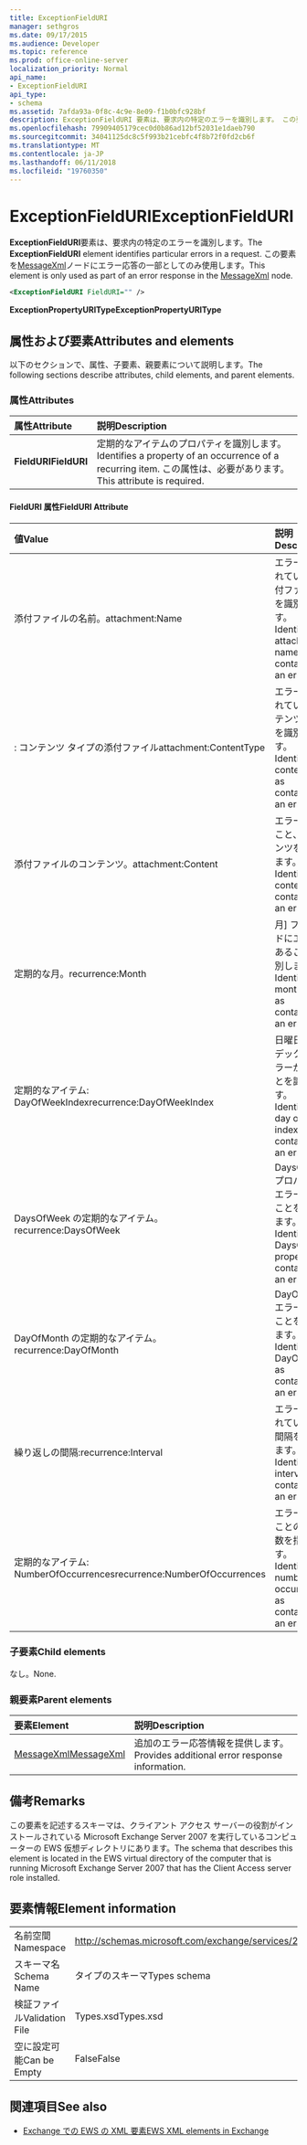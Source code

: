 ```yaml
---
title: ExceptionFieldURI
manager: sethgros
ms.date: 09/17/2015
ms.audience: Developer
ms.topic: reference
ms.prod: office-online-server
localization_priority: Normal
api_name:
- ExceptionFieldURI
api_type:
- schema
ms.assetid: 7afda93a-0f8c-4c9e-8e09-f1b0bfc928bf
description: ExceptionFieldURI 要素は、要求内の特定のエラーを識別します。 この要素を MessageXml ノードにエラー応答の一部としてのみ使用します。
ms.openlocfilehash: 79909405179cec0d0b86ad12bf52031e1daeb790
ms.sourcegitcommit: 34041125dc8c5f993b21cebfc4f8b72f0fd2cb6f
ms.translationtype: MT
ms.contentlocale: ja-JP
ms.lasthandoff: 06/11/2018
ms.locfileid: "19760350"
---
```

# <a name="exceptionfielduri"></a><span data-ttu-id="761d5-104">ExceptionFieldURI</span><span class="sxs-lookup"><span data-stu-id="761d5-104">ExceptionFieldURI</span></span>

<span data-ttu-id="761d5-105">**ExceptionFieldURI**要素は、要求内の特定のエラーを識別します。</span><span class="sxs-lookup"><span data-stu-id="761d5-105">The **ExceptionFieldURI** element identifies particular errors in a request.</span></span> <span data-ttu-id="761d5-106">この要素を[MessageXml](messagexml.md)ノードにエラー応答の一部としてのみ使用します。</span><span class="sxs-lookup"><span data-stu-id="761d5-106">This element is only used as part of an error response in the [MessageXml](messagexml.md) node.</span></span> 
  
```xml
<ExceptionFieldURI FieldURI="" />
```

 <span data-ttu-id="761d5-107">**ExceptionPropertyURIType**</span><span class="sxs-lookup"><span data-stu-id="761d5-107">**ExceptionPropertyURIType**</span></span>
## <a name="attributes-and-elements"></a><span data-ttu-id="761d5-108">属性および要素</span><span class="sxs-lookup"><span data-stu-id="761d5-108">Attributes and elements</span></span>

<span data-ttu-id="761d5-109">以下のセクションで、属性、子要素、親要素について説明します。</span><span class="sxs-lookup"><span data-stu-id="761d5-109">The following sections describe attributes, child elements, and parent elements.</span></span>
  
### <a name="attributes"></a><span data-ttu-id="761d5-110">属性</span><span class="sxs-lookup"><span data-stu-id="761d5-110">Attributes</span></span>

|<span data-ttu-id="761d5-111">**属性**</span><span class="sxs-lookup"><span data-stu-id="761d5-111">**Attribute**</span></span>|<span data-ttu-id="761d5-112">**説明**</span><span class="sxs-lookup"><span data-stu-id="761d5-112">**Description**</span></span>|
|:-----|:-----|
|<span data-ttu-id="761d5-113">**FieldURI**</span><span class="sxs-lookup"><span data-stu-id="761d5-113">**FieldURI**</span></span> <br/> |<span data-ttu-id="761d5-114">定期的なアイテムのプロパティを識別します。</span><span class="sxs-lookup"><span data-stu-id="761d5-114">Identifies a property of an occurrence of a recurring item.</span></span> <span data-ttu-id="761d5-115">この属性は、必要があります。</span><span class="sxs-lookup"><span data-stu-id="761d5-115">This attribute is required.</span></span>  <br/> |
   
#### <a name="fielduri-attribute"></a><span data-ttu-id="761d5-116">FieldURI 属性</span><span class="sxs-lookup"><span data-stu-id="761d5-116">FieldURI Attribute</span></span>

|<span data-ttu-id="761d5-117">**値**</span><span class="sxs-lookup"><span data-stu-id="761d5-117">**Value**</span></span>|<span data-ttu-id="761d5-118">**説明**</span><span class="sxs-lookup"><span data-stu-id="761d5-118">**Description**</span></span>|
|:-----|:-----|
|<span data-ttu-id="761d5-119">添付ファイルの名前。</span><span class="sxs-lookup"><span data-stu-id="761d5-119">attachment:Name</span></span>  <br/> |<span data-ttu-id="761d5-120">エラーが含まれていると添付ファイル名を識別します。</span><span class="sxs-lookup"><span data-stu-id="761d5-120">Identifies the attachment name as containing an error.</span></span>  <br/> |
|<span data-ttu-id="761d5-121">: コンテンツ タイプの添付ファイル</span><span class="sxs-lookup"><span data-stu-id="761d5-121">attachment:ContentType</span></span>  <br/> |<span data-ttu-id="761d5-122">エラーが含まれているコンテンツの種類を識別します。</span><span class="sxs-lookup"><span data-stu-id="761d5-122">Identifies the content type as containing an error.</span></span>  <br/> |
|<span data-ttu-id="761d5-123">添付ファイルのコンテンツ。</span><span class="sxs-lookup"><span data-stu-id="761d5-123">attachment:Content</span></span>  <br/> |<span data-ttu-id="761d5-124">エラーがあること、コンテンツを識別します。</span><span class="sxs-lookup"><span data-stu-id="761d5-124">Identifies the content as containing an error.</span></span>  <br/> |
|<span data-ttu-id="761d5-125">定期的な月。</span><span class="sxs-lookup"><span data-stu-id="761d5-125">recurrence:Month</span></span>  <br/> |<span data-ttu-id="761d5-126">月] フィールドにエラーがあることを識別します。</span><span class="sxs-lookup"><span data-stu-id="761d5-126">Identifies the month field as containing an error.</span></span>  <br/> |
|<span data-ttu-id="761d5-127">定期的なアイテム: DayOfWeekIndex</span><span class="sxs-lookup"><span data-stu-id="761d5-127">recurrence:DayOfWeekIndex</span></span>  <br/> |<span data-ttu-id="761d5-128">日曜日のインデックス エラーがあることを識別します。</span><span class="sxs-lookup"><span data-stu-id="761d5-128">Identifies the day of week index as containing an error.</span></span>  <br/> |
|<span data-ttu-id="761d5-129">DaysOfWeek の定期的なアイテム。</span><span class="sxs-lookup"><span data-stu-id="761d5-129">recurrence:DaysOfWeek</span></span>  <br/> |<span data-ttu-id="761d5-130">DaysOfWeek プロパティ エラーがあることを識別します。</span><span class="sxs-lookup"><span data-stu-id="761d5-130">Identifies the DaysOfWeek property as containing an error.</span></span>  <br/> |
|<span data-ttu-id="761d5-131">DayOfMonth の定期的なアイテム。</span><span class="sxs-lookup"><span data-stu-id="761d5-131">recurrence:DayOfMonth</span></span>  <br/> |<span data-ttu-id="761d5-132">DayOfMonth エラーがあることを識別します。</span><span class="sxs-lookup"><span data-stu-id="761d5-132">Identifies the DayOfMonth as containing an error.</span></span>  <br/> |
|<span data-ttu-id="761d5-133">繰り返しの間隔:</span><span class="sxs-lookup"><span data-stu-id="761d5-133">recurrence:Interval</span></span>  <br/> |<span data-ttu-id="761d5-134">エラーが含まれているとの間隔を指定します。</span><span class="sxs-lookup"><span data-stu-id="761d5-134">Identifies the interval as containing an error.</span></span>  <br/> |
|<span data-ttu-id="761d5-135">定期的なアイテム: NumberOfOccurrences</span><span class="sxs-lookup"><span data-stu-id="761d5-135">recurrence:NumberOfOccurrences</span></span>  <br/> |<span data-ttu-id="761d5-136">エラーがあることの出現回数を指定します。</span><span class="sxs-lookup"><span data-stu-id="761d5-136">Identifies the number of occurrences as containing an error.</span></span>  <br/> |
   
### <a name="child-elements"></a><span data-ttu-id="761d5-137">子要素</span><span class="sxs-lookup"><span data-stu-id="761d5-137">Child elements</span></span>

<span data-ttu-id="761d5-138">なし。</span><span class="sxs-lookup"><span data-stu-id="761d5-138">None.</span></span>
  
### <a name="parent-elements"></a><span data-ttu-id="761d5-139">親要素</span><span class="sxs-lookup"><span data-stu-id="761d5-139">Parent elements</span></span>

|<span data-ttu-id="761d5-140">**要素**</span><span class="sxs-lookup"><span data-stu-id="761d5-140">**Element**</span></span>|<span data-ttu-id="761d5-141">**説明**</span><span class="sxs-lookup"><span data-stu-id="761d5-141">**Description**</span></span>|
|:-----|:-----|
|[<span data-ttu-id="761d5-142">MessageXml</span><span class="sxs-lookup"><span data-stu-id="761d5-142">MessageXml</span></span>](messagexml.md) <br/> |<span data-ttu-id="761d5-143">追加のエラー応答情報を提供します。</span><span class="sxs-lookup"><span data-stu-id="761d5-143">Provides additional error response information.</span></span>  <br/> |
   
## <a name="remarks"></a><span data-ttu-id="761d5-144">備考</span><span class="sxs-lookup"><span data-stu-id="761d5-144">Remarks</span></span>

<span data-ttu-id="761d5-145">この要素を記述するスキーマは、クライアント アクセス サーバーの役割がインストールされている Microsoft Exchange Server 2007 を実行しているコンピューターの EWS 仮想ディレクトリにあります。</span><span class="sxs-lookup"><span data-stu-id="761d5-145">The schema that describes this element is located in the EWS virtual directory of the computer that is running Microsoft Exchange Server 2007 that has the Client Access server role installed.</span></span>
  
## <a name="element-information"></a><span data-ttu-id="761d5-146">要素情報</span><span class="sxs-lookup"><span data-stu-id="761d5-146">Element information</span></span>

|||
|:-----|:-----|
|<span data-ttu-id="761d5-147">名前空間</span><span class="sxs-lookup"><span data-stu-id="761d5-147">Namespace</span></span>  <br/> |http://schemas.microsoft.com/exchange/services/2006/types  <br/> |
|<span data-ttu-id="761d5-148">スキーマ名</span><span class="sxs-lookup"><span data-stu-id="761d5-148">Schema Name</span></span>  <br/> |<span data-ttu-id="761d5-149">タイプのスキーマ</span><span class="sxs-lookup"><span data-stu-id="761d5-149">Types schema</span></span>  <br/> |
|<span data-ttu-id="761d5-150">検証ファイル</span><span class="sxs-lookup"><span data-stu-id="761d5-150">Validation File</span></span>  <br/> |<span data-ttu-id="761d5-151">Types.xsd</span><span class="sxs-lookup"><span data-stu-id="761d5-151">Types.xsd</span></span>  <br/> |
|<span data-ttu-id="761d5-152">空に設定可能</span><span class="sxs-lookup"><span data-stu-id="761d5-152">Can be Empty</span></span>  <br/> |<span data-ttu-id="761d5-153">False</span><span class="sxs-lookup"><span data-stu-id="761d5-153">False</span></span>  <br/> |
   
## <a name="see-also"></a><span data-ttu-id="761d5-154">関連項目</span><span class="sxs-lookup"><span data-stu-id="761d5-154">See also</span></span>



- [<span data-ttu-id="761d5-155">Exchange での EWS の XML 要素</span><span class="sxs-lookup"><span data-stu-id="761d5-155">EWS XML elements in Exchange</span></span>](ews-xml-elements-in-exchange.md)

